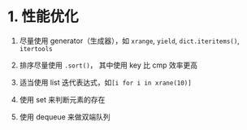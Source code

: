 # 1. 性能优化

1. 尽量使用 generator（生成器），如 `xrange`, `yield`, `dict.iteritems()`, `itertools`

2. 排序尽量使用 `.sort()`， 其中使用 key 比 cmp 效率更高

3. 适当使用 list 迭代表达式，如`[i for i in xrane(10)]`

4. 使用 set 来判断元素的存在

5. 使用 dequeue 来做双端队列

